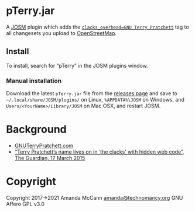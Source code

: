 # pTerry.jar

A [JOSM](https://josm.openstreetmap.de/) plugin which adds the [`clacks_overhead=GNU Terry Pratchett`](https://wiki.openstreetmap.org/wiki/Key:clacks%20overhead?uselang=en) tag to all changesets you upload to [OpenStreetMap](https://www.openstreetmap.org/).

## Install

To install, search for “pTerry” in the JOSM plugins window.


### Manual installation

Download the latest `pTerry.jar` file from the [releases page](https://github.com/amandasaurus/josm-pTerry/releases) and save to `~/.local/share/JOSM/plugins/` on Linux, `%APPDATA%\JOSM` on Windows, and `Users/<YourName>/Library/JOSM` on Mac OSX, and restart JOSM.

# Background

 * [GNUTerryPratchett.com](http://gnuterrypratchett.com/)
 * [“Terry Pratchett’s name lives on in ‘the clacks’ with hidden web code”, The Guardian, 17 March 2015](https://www.theguardian.com/books/shortcuts/2015/mar/17/terry-pratchetts-name-lives-on-in-the-clacks-with-hidden-web-code)

# Copyright

Copyright 2017→2021 Amanda McCann <amanda@technomancy.org> GNU Affero GPL v3.0
